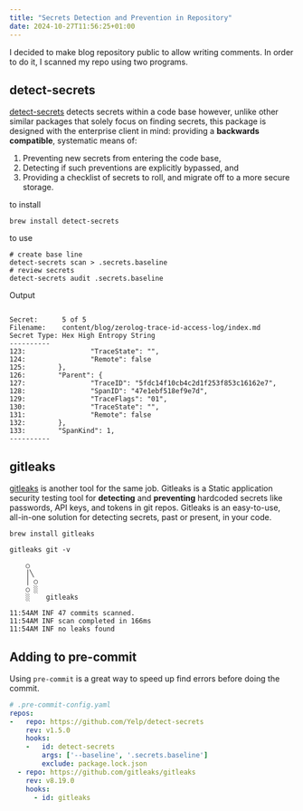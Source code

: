 ```yaml
---
title: "Secrets Detection and Prevention in Repository"
date: 2024-10-27T11:56:25+01:00
---
```


I decided to make blog repository public to allow writing comments. In order to do it, I scanned my repo using two programs.

## detect-secrets
[detect-secrets](https://github.com/Yelp/detect-secrets) detects secrets within a code base however, unlike other similar packages that solely focus on finding secrets, this package is designed with the enterprise client in mind: providing a **backwards compatible**, systematic means of:

1. Preventing new secrets from entering the code base,
2. Detecting if such preventions are explicitly bypassed, and
3. Providing a checklist of secrets to roll, and migrate off to a more secure storage.

to install 

```
brew install detect-secrets
```

to use
```
# create base line
detect-secrets scan > .secrets.baseline
# review secrets
detect-secrets audit .secrets.baseline
```

Output
```

Secret:      5 of 5
Filename:    content/blog/zerolog-trace-id-access-log/index.md
Secret Type: Hex High Entropy String
----------
123:                "TraceState": "",
124:                "Remote": false
125:        },
126:        "Parent": {
127:                "TraceID": "5fdc14f10cb4c2d1f253f853c16162e7",
128:                "SpanID": "47e1ebf518ef9e7d",
129:                "TraceFlags": "01",
130:                "TraceState": "",
131:                "Remote": false
132:        },
133:        "SpanKind": 1,
----------
```

## gitleaks

[gitleaks](https://github.com/gitleaks/gitleaks) is another tool for the same job. Gitleaks is a Static application security testing tool for **detecting** and **preventing** hardcoded secrets like passwords, API keys, and tokens in git repos. Gitleaks is an easy-to-use, all-in-one solution for detecting secrets, past or present, in your code.

```
brew install gitleaks
```

```
gitleaks git -v

    ○
    │╲
    │ ○
    ○ ░
    ░    gitleaks

11:54AM INF 47 commits scanned.
11:54AM INF scan completed in 166ms
11:54AM INF no leaks found
```
## Adding to pre-commit

Using `pre-commit` is a great way to speed up find errors before doing the commit. 

```yaml
# .pre-commit-config.yaml
repos:
-   repo: https://github.com/Yelp/detect-secrets
    rev: v1.5.0
    hooks:
    -   id: detect-secrets
        args: ['--baseline', '.secrets.baseline']
        exclude: package.lock.json
  - repo: https://github.com/gitleaks/gitleaks
    rev: v8.19.0
    hooks:
      - id: gitleaks
```
